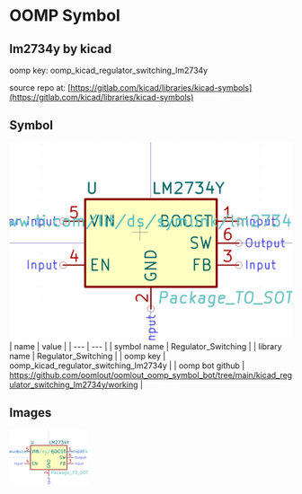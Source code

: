 # OOMP Symbol  
## lm2734y  by kicad  
  
oomp key: oomp_kicad_regulator_switching_lm2734y  
  
source repo at: [https://gitlab.com/kicad/libraries/kicad-symbols](https://gitlab.com/kicad/libraries/kicad-symbols)  
## Symbol  
  
[![working.png](working_600.png)](working.png)  
| name | value | 
| --- | --- | 
| symbol name | Regulator_Switching | 
| library name | Regulator_Switching | 
| oomp key | oomp_kicad_regulator_switching_lm2734y | 
| oomp bot github | https://github.com/oomlout/oomlout_oomp_symbol_bot/tree/main/kicad_regulator_switching_lm2734y/working | 
## Images  
  
[![working.png](working_140.png)](working.png)  
